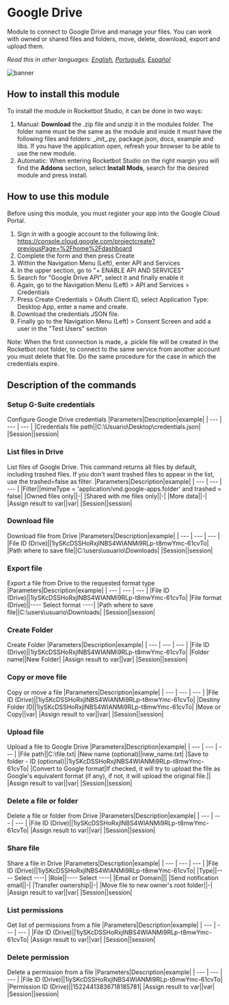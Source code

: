 



# Google Drive
  
Module to connect to Google Drive and manage your files. You can work with owned or shared files and folders, move, delete, download, export and upload them.  

*Read this in other languages: [English](Manual_gdrive.md), [Português](Manual_gdrive.pr.md), [Español](Manual_gdrive.es.md)*
  
![banner](imgs/Banner_gdrive.png)
## How to install this module
  
To install the module in Rocketbot Studio, it can be done in two ways:
1. Manual: __Download__ the .zip file and unzip it in the modules folder. The folder name must be the same as the module and inside it must have the following files and folders: \__init__.py, package.json, docs, example and libs. If you have the application open, refresh your browser to be able to use the new module.
2. Automatic: When entering Rocketbot Studio on the right margin you will find the **Addons** section, select **Install Mods**, search for the desired module and press install.  


## How to use this module

Before using this module, you must register your app into the Google Cloud Portal.

1. Sign in with a google account to the following link: https://console.cloud.google.com/projectcreate?previousPage=%2Fhome%2Fdashboard
2. Complete the form and then press Create
3. Within the Navigation Menu (Left), enter API and Services
4. In the upper section, go to "+ ENABLE API AND SERVICES"
5. Search for "Google Drive API", select it and finally enable it
6. Again, go to the Navigation Menu (Left) > API and Services > Credentials
7. Press Create Credentials > OAuth Client ID, select Application Type: Desktop App, enter a name and create.
8. Download the credentials JSON file.
9. Finally go to the Navigation Menu (Left) > Consent Screen and add a user in the "Test Users" section

Note: When the first connection is made, a .pickle file will be created in the Rocketbot root folder, to connect to the same service from another account you must delete
that file. Do the same 
procedure for the case in which the credentials expire.


## Description of the commands

### Setup G-Suite credentials
  
Configure Google Drive credentials
|Parameters|Description|example|
| --- | --- | --- |
|Credentials file path||C:\Usuario\Desktop\credentials.json|
|Session||session|

### List files in Drive
  
List files of Google Drive. This command returns all files by default, including trashed files. If you don't want trashed files to appear in the list, use the trashed=false as filter.
|Parameters|Description|example|
| --- | --- | --- |
|Filter||mimeType = 'application/vnd.google-apps.folder' and trashed = false|
|Owned files only||-|
|Shared with me files only||-|
|More data||-|
|Assign result to var||var|
|Session||session|

### Download file
  
Download file from Drive
|Parameters|Description|example|
| --- | --- | --- |
|File ID (Drive)||1iySKcDSSHoRxjlNBS4WIANMi9RLp-t8mwYmc-61cvTo|
|Path where to save file||C:\users\usuario\Downloads|
|Session||session|

### Export file
  
Export a file from Drive to the requested format type
|Parameters|Description|example|
| --- | --- | --- |
|File ID (Drive)||1iySKcDSSHoRxjlNBS4WIANMi9RLp-t8mwYmc-61cvTo|
|File format (Drive)||---- Select format ----|
|Path where to save file||C:\users\usuario\Downloads|
|Session||session|

### Create Folder
  
Create Folder
|Parameters|Description|example|
| --- | --- | --- |
|File ID (Drive)||1iySKcDSSHoRxjlNBS4WIANMi9RLp-t8mwYmc-61cvTo|
|Folder name||New Folder|
|Assign result to var||var|
|Session||session|

### Copy or move file
  
Copy or move a file
|Parameters|Description|example|
| --- | --- | --- |
|File ID (Drive)||1iySKcDSSHoRxjlNBS4WIANMi9RLp-t8mwYmc-61cvTo|
|Destiny Folder ID||1iySKcDSSHoRxjlNBS4WIANMi9RLp-t8mwYmc-61cvTo|
|Move or Copy||var|
|Assign result to var||var|
|Session||session|

### Upload file
  
Upload a file to Google Drive
|Parameters|Description|example|
| --- | --- | --- |
|File path||C:\file.txt|
|New name (optional)||new_name.txt|
|Save to folder - ID (optional)||1iySKcDSSHoRxjlNBS4WIANMi9RLp-t8mwYmc-61cvTo|
|Convert to Google format|If checked, it will try to upload the file as Google's equivalent format (if any), if not, it will upload the original file.||
|Assign result to var||var|
|Session||session|

### Delete a file or folder
  
Delete a file or folder from Drive
|Parameters|Description|example|
| --- | --- | --- |
|File ID (Drive)||1iySKcDSSHoRxjlNBS4WIANMi9RLp-t8mwYmc-61cvTo|
|Assign result to var||var|
|Session||session|

### Share file
  
Share a file in Drive
|Parameters|Description|example|
| --- | --- | --- |
|File ID (Drive)||1iySKcDSSHoRxjlNBS4WIANMi9RLp-t8mwYmc-61cvTo|
|Type||---- Select ----|
|Role||---- Select ----|
|Email or Domain|||
|Send notification email||-|
|Transfer ownership||-|
|Move file to new owner's root folder||-|
|Assign result to var||var|
|Session||session|

### List permissions
  
Get list of permissions from a file
|Parameters|Description|example|
| --- | --- | --- |
|File ID (Drive)||1iySKcDSSHoRxjlNBS4WIANMi9RLp-t8mwYmc-61cvTo|
|Assign result to var||var|
|Session||session|

### Delete permission
  
Delete a permission from a file
|Parameters|Description|example|
| --- | --- | --- |
|File ID (Drive)||1iySKcDSSHoRxjlNBS4WIANMi9RLp-t8mwYmc-61cvTo|
|Permission ID (Drive)||15224413836718185781|
|Assign result to var||var|
|Session||session|
